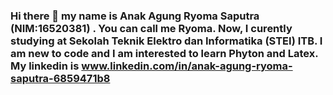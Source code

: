 ### Hi there 👋 my name is Anak Agung Ryoma Saputra (NIM:16520381) . You can call me Ryoma. Now, I curently studying at Sekolah Teknik Elektro dan Informatika (STEI) ITB. I am new to code and I am interested to learn Phyton and Latex. My linkedin is www.linkedin.com/in/anak-agung-ryoma-saputra-6859471b8

<!--
**ryomasaputra/ryomasaputra** is a ✨ _special_ ✨ repository because its `README.md` (this file) appears on your GitHub profile.
-->
